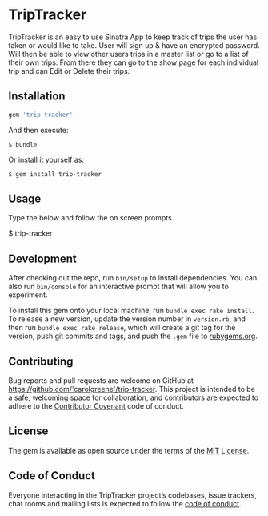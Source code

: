 # TripTracker
TripTracker is an easy to use Sinatra App to keep track of trips the user has taken or would like to take. User will sign up & have an encrypted password. Will then be able to view other users trips in a master list or go to a list of their own trips.
From there they can go to the show page for each individual trip and can Edit or Delete their trips.

## Installation


```ruby
gem 'trip-tracker'
```

And then execute:

    $ bundle

Or install it yourself as:

    $ gem install trip-tracker

## Usage

Type the below and follow the on screen prompts

$ trip-tracker

## Development

After checking out the repo, run `bin/setup` to install dependencies. You can also run `bin/console` for an interactive prompt that will allow you to experiment.

To install this gem onto your local machine, run `bundle exec rake install`. To release a new version, update the version number in `version.rb`, and then run `bundle exec rake release`, which will create a git tag for the version, push git commits and tags, and push the `.gem` file to [rubygems.org](https://rubygems.org).

## Contributing

Bug reports and pull requests are welcome on GitHub at https://github.com/'carolgreene'/trip-tracker. This project is intended to be a safe, welcoming space for collaboration, and contributors are expected to adhere to the [Contributor Covenant](http://contributor-covenant.org) code of conduct.

## License

The gem is available as open source under the terms of the [MIT License](https://opensource.org/licenses/MIT).

## Code of Conduct

Everyone interacting in the TripTracker project’s codebases, issue trackers, chat rooms and mailing lists is expected to follow the [code of conduct](https://github.com/'carolgreene'/trip-tracker/blob/master/CODE_OF_CONDUCT.md).
